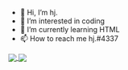 - 👋 Hi, I’m hj.
- 👀 I’m interested in coding
- 🌱 I’m currently learning HTML
- 📫 How to reach me hj.#4337

<a href="https://github.com/anuraghazra/github-readme-stats">
  <img align="center" src="https://github-readme-stats.vercel.app/api/pin/?HjInYoMaMa=anuraghazra&repo=github-readme-stats" />
</a>
<a href="https://github.com/anuraghazra/convoychat">
  <img align="center" src="https://github-readme-stats.vercel.app/api/pin/?HjInYoMaMa=anuraghazra&repo=convoychat" />
</a>
